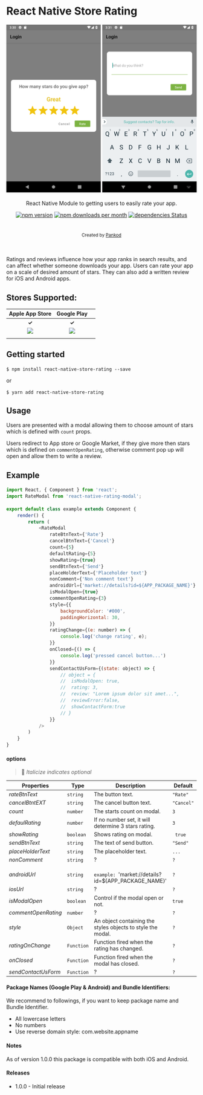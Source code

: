 # React Native Store Rating

<div align="center">
 <img src="./screenshots/shoot_1.png" width="250">
 <img src="./screenshots/shoot_2.png" width="250">
</div>

<br/>
<div align="center" >React Native Module to getting users to easily rate your app. 
 
<br/>

[![npm version](https://img.shields.io/npm/v/react-native-store-rating.svg)](https://www.npmjs.com/package/react-responsive-modal)
[![npm downloads per month](https://img.shields.io/npm/dm/react-native-store-rating.svg)](https://www.npmjs.com/package/react-responsive-modal)
[![dependencies Status](https://david-dm.org/pankod/react-native-store-rating/status.svg)](https://david-dm.org/pradel/react-responsive-modal)


<br/>
  <sub>Created by <a href="https://www.pankod.com">Pankod</a></sub>
</div>
<br/>
<br/>

Ratings and reviews influence how your app ranks in search results, and can affect whether someone downloads your app. Users can rate your app on a scale of desired amount of stars. They can also add a written review for iOS and Android apps.





## Stores Supported:
|                                                                 **Apple App Store**                                                                 |                                                              **Google Play**                                                              |                                                                              |
| :--------------------------------------------------------------------------------------------------------------------------------------: | :-------------------------------------------------------------------------------------------------------------------------------------: | :----------------------------------------------------------------------------------------------------------
|                                                         **✓**                                                         |                                                        **✓**                                                        |                                                                                                                       |
| <img src="https://developer.apple.com/assets/elements/icons/app-store/app-store-128x128_2x.png" height="60" > |                      <img src="https://elegal.ph/site/wp-content/uploads/2017/08/google-play-icon-logo-favicon-1632434.svg_.jpg" height="60" float="right"> |
|                                             |






## Getting started
```
$ npm install react-native-store-rating --save
```

or

```
$ yarn add react-native-store-rating
```

## Usage
Users are presented with a modal allowing them to choose amount of stars which is defined with `count` props.

Users redirect to App store or Google Market, if they give more then stars which is defined on `commentOpenRating`, otherwise comment pop up will open and allow them to write a review.



## Example
```javascript
import React, { Component } from 'react';
import RateModal from 'react-native-rating-modal';

export default class example extends Component {
    render() {
        return (
            <RateModal
                rateBtnText={'Rate'}
                cancelBtnText={'Cancel'}
                count={5}
                defaultRating={5}
                showRating={true}
                sendBtnText={'Send'}
                placeHolderText={'Placeholder text'}
                nonComment={'Non comment text'}
                androidUrl={'market://details?id=${APP_PACKAGE_NAME}'}
                isModalOpen={true}
                commentOpenRating={3}
                style={{
                    backgroundColor: '#000',
                    paddingHorizontal: 30,
                }}
                ratingChange={(e: number) => {
                    console.log('change rating', e);
                }}
                onClosed={() => {
                    console.log('pressed cancel button...')
                }}
                sendContactUsForm={(state: object) => {
                    // object = {
                    // 	isModalOpen: true,
                    // 	rating: 3,
                    // 	review: "Lorem ipsum dolor sit amet...",
                    // 	reviewError:false,
                    // 	showContactForm:true
                    // }
                }}
            />
        )
    }
}

```


#### options
> 🔑 *Italicize indicates optional*

| Properties | Type                                | Description                                                    | Default               |
|------------|-------------------------------------|----------------------------------------------------------------|-----------------------|
| *rateBtnText*   | `string`                            | The button text.                                                   | `"Rate"`             |
| *cancelBtntEXT*  | `string`                            | The cancel button text.                                                  | `"Cancel"`           |
| *count*     | `number`                            | The starts count on modal.                                     | `3` |
| *defaulRating* | `number` | If no number set, it will determine 3 stars rating.               |  `3`
| *showRating*      | `boolean`                            | Shows rating on modal. | ` true`    |
| *sendBtnText* | `string`  | The text of send button. | `"Send"` |
| *placeHolderText* | `string` | The placeholder text. | `...` |
| *nonComment* | `string`  | ? | `?` |
| *androidUrl* | `string`  |  <br> `example: `'market://details?id=${APP_PACKAGE_NAME}'| `? ` |
| *iosUrl* | `string`  | ? | `?` |
| *isModalOpen* | `boolean`  | Control if the modal open or not. | `true` |
| *commentOpenRating* | `number`  | ? | `?` |
| *style* | `Object`  | An object containing the styles objects to style the modal. | `?` |
| *ratingOnChange* | `Function`  | Function  fired when the rating has changed.| `?` |
| *onClosed* | `Function`  | Function fired when the modal has closed.| `?` |
| *sendContactUsForm* | `Function`  | ?| `?` |


#### Package Names (Google Play & Android) and Bundle Identifiers:

We recommend to followings, if you want to keep package name and Bundle Identifier.

- All lowercase letters
- No numbers
- Use reverse domain style: com.website.appname

#### Notes

As of version 1.0.0 this package is compatible with both iOS and Android.

#### Releases
- 1.0.0 - Initial release


